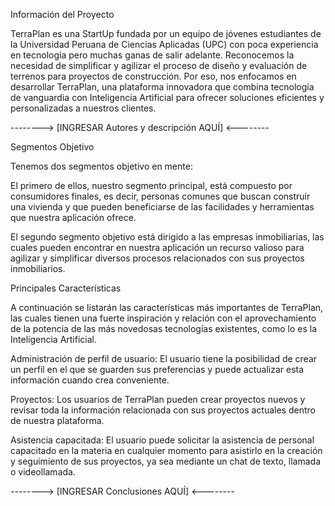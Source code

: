 Información del Proyecto

TerraPlan es una StartUp fundada por un equipo de jóvenes estudiantes de la Universidad Peruana de Ciencias Aplicadas (UPC) con 
poca experiencia en tecnología pero muchas ganas de salir adelante. Reconocemos la necesidad de simplificar y agilizar el proceso 
de diseño y evaluación de terrenos para proyectos de construcción. Por eso, nos enfocamos en desarrollar TerraPlan, una plataforma 
innovadora que combina tecnología de vanguardia con Inteligencia Artificial para ofrecer soluciones eficientes y personalizadas a 
nuestros clientes.

--------> [INGRESAR Autores y descripción AQUÍ] <--------

Segmentos Objetivo

Tenemos dos segmentos objetivo en mente:

El primero de ellos, nuestro segmento principal, está compuesto por consumidores finales, es decir, personas comunes que buscan 
construir una vivienda y que pueden beneficiarse de las facilidades y herramientas que nuestra aplicación ofrece.

El segundo segmento objetivo está dirigido a las empresas inmobiliarias, las cuales pueden encontrar en nuestra aplicación un 
recurso valioso para agilizar y simplificar diversos procesos relacionados con sus proyectos inmobiliarios.

Principales Características

A continuación se listarán las características más importantes de TerraPlan, las cuales tienen una fuerte 
inspiración y relación con el aprovechamiento de la potencia de las más novedosas tecnologías existentes, 
como lo es la Inteligencia Artificial.

Administración de perfil de usuario: El usuario tiene la posibilidad de crear un perfil en el que se 
guarden sus preferencias y puede actualizar esta información cuando crea conveniente.

Proyectos: Los usuarios de TerraPlan pueden crear proyectos nuevos y revisar toda la información 
relacionada con sus proyectos actuales dentro de nuestra plataforma.

Asistencia capacitada: El usuario puede solicitar la asistencia de personal capacitado en la materia en 
cualquier momento para asistirlo en la creación y seguimiento de sus proyectos, ya sea mediante un chat de 
texto, llamada o videollamada.

--------> [INGRESAR Conclusiones AQUÍ] <--------
